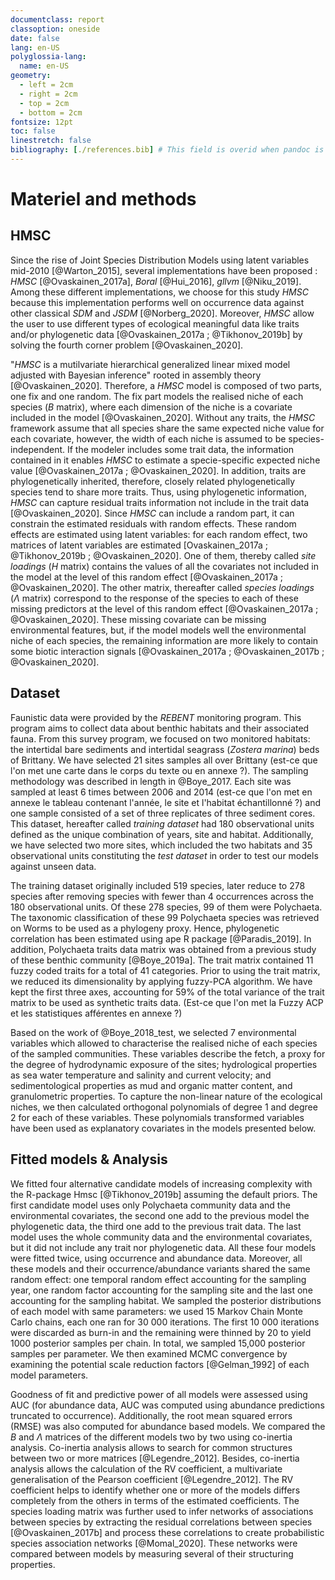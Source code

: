 ```yaml
---
documentclass: report
classoption: oneside
date: false
lang: en-US
polyglossia-lang:
  name: en-US
geometry:
  - left = 2cm
  - right = 2cm
  - top = 2cm
  - bottom = 2cm
fontsize: 12pt
toc: false
linestretch: false
bibliography: [./references.bib] # This field is overid when pandoc is use, but it allow to use citation completion when writting.
---
```


# Materiel and methods
## HMSC

Since the rise of Joint Species Distribution Models using latent variables mid-2010 [@Warton_2015], several implementations have been proposed : *HMSC* [@Ovaskainen_2017a], *Boral* [@Hui_2016], *gllvm* [@Niku_2019]. Among these different implementations, we choose for this study *HMSC* because this implementation performs well on occurrence data against other classical *SDM* and *JSDM* [@Norberg_2020]. Moreover, *HMSC* allow the user to use different types of ecological meaningful data like traits and/or phylogenetic data [@Ovaskainen_2017a ; @Tikhonov_2019b] by solving the fourth corner problem [@Ovaskainen_2020].


"*HMSC* is a mutilvariate hierarchical generalized linear  mixed model adjusted with Bayesian inference" rooted in assembly theory [@Ovaskainen_2020]. Therefore, a *HMSC* model is composed of two parts, one fix and one random. The fix part models the realised niche of each species ($B$ matrix), where each dimension of the niche is a covariate included in the model [@Ovaskainen_2020]. Without any traits, the *HMSC* framework assume that all species share the same expected niche value for each covariate, however, the width of each niche is assumed to be species-independent. If the modeler includes some trait data, the information contained in it enables *HMSC* to estimate a specie-specific expected niche value [@Ovaskainen_2017a ; @Ovaskainen_2020]. In addition, traits are phylogenetically inherited, therefore, closely related phylogenetically species tend to share more traits. Thus, using phylogenetic information, *HMSC* can capture residual traits information not include in the trait data [@Ovaskainen_2020].
Since *HMSC* can include a random part, it can constrain the estimated residuals with random effects. These random effects are estimated using latent variables: for each random effect, two matrices of latent variables are estimated [Ovaskainen_2017a ; @Tikhonov_2019b ; @Ovaskainen_2020]. One of them, thereby called *site loadings* ($H$ matrix) contains the values of all the covariates not included in the model at the level of this random effect [@Ovaskainen_2017a ; @Ovaskainen_2020]. The other matrix, thereafter called *species loadings* ($\Lambda$ matrix) correspond to the response of the species to each of these missing predictors at the level of this random effect [@Ovaskainen_2017a ; @Ovaskainen_2020]. These missing covariate can be missing environmental features, but, if the model models well the environmental niche of each species, the remaining information are more likely to contain some biotic interaction signals [@Ovaskainen_2017a ; @Ovaskainen_2017b ; @Ovaskainen_2020].

## Dataset

Faunistic data were provided by the *REBENT* monitoring program. This program aims to collect data about benthic habitats and their associated fauna. From this survey program, we focused on two monitored habitats: the intertidal bare sediments and intertidal seagrass (*Zostera marina*) beds of Brittany. We have selected 21 sites samples all over Brittany (est-ce que l'on met une carte dans le corps du texte ou en annexe ?). The sampling methodology was described in length in @Boye_2017. Each site was sampled at least 6 times between 2006 and 2014 (est-ce que l'on met en annexe le tableau contenant l'année, le site et l'habitat échantillonné ?) and one sample  consisted of a set of three replicates of three sediment cores. 
This dataset, hereafter called *training dataset* had 180 observational units defined as the unique combination of years, site and habitat. Additionally, we have selected two more sites, which included the two habitats and 35 observational units constituting the *test dataset* in order to test our models against unseen data.

The training dataset originally included 519 species, later reduce to 278 species after removing species with fewer than 4 occurrences across the 180 observational units. Of these 278 species, 99 of them were Polychaeta. The taxonomic classification of these 99 Polychaeta species was retrieved on Worms to be used as a phylogeny proxy. Hence, phylogenetic correlation has been estimated using ape R package [@Paradis_2019]. In addition, Polychaeta traits data matrix was obtained from a previous study of these benthic community [@Boye_2019a]. The trait matrix contained 11 fuzzy coded traits for a total of 41 categories. Prior to using the trait matrix, we reduced its dimensionality by applying fuzzy-PCA algorithm. We have kept the first three axes, accounting for 59% of the total variance of the trait matrix to be used as synthetic traits data. (Est-ce que l'on met la Fuzzy ACP et les statistiques afférentes en annexe ?)

Based on the work of @Boye_2018_test, we selected 7 environmental variables which allowed to characterise the realised niche of each species of the sampled communities. These variables describe the fetch, a proxy for the degree of hydrodynamic exposure of the sites; hydrological properties as sea water temperature and salinity and current velocity; and sedimentological properties as mud and organic matter content, and granulometric properties. To capture the non-linear nature of the ecological niches, we then calculated orthogonal polynomials of degree 1 and degree 2 for each of these variables. These polynomials transformed variables have been used as explanatory covariates in the models presented below.

## Fitted models & Analysis

We fitted four alternative candidate models of increasing complexity with the R-package Hmsc [@Tikhonov_2019b] assuming the default priors. The first candidate model uses only Polychaeta community data and the environmental covariates, the second one add to the previous model the phylogenetic data, the third one add to the previous trait data. The last model uses the whole community data and the environmental covariates, but it did not include any trait nor phylogenetic data. All these four models were fitted twice, using occurrence and abundance data. Moreover, all these models and their occurrence/abundance variants shared the same random effect: one temporal random effect accounting for the sampling year, one random factor accounting for the sampling site and the last one accounting for the sampling habitat. We sampled the posterior distributions of each model with same parameters: we used 15 Markov Chain Monte Carlo chains, each one ran for 30 000 iterations. The first 10 000 iterations were discarded as burn-in and the remaining were thinned by 20 to yield 1000 posterior samples per chain.  In total, we sampled 15,000 posterior samples per parameter. We then examined MCMC convergence by examining the potential scale reduction factors [@Gelman_1992] of each model parameters.

Goodness of fit and predictive power of all models were assessed using AUC (for abundance data, AUC was computed using abundance predictions truncated to occurrence). Additionally, the root mean squared errors (RMSE) was also computed for abundance based models. We compared the $B$ and $\Lambda$ matrices of the different models two by two using co-inertia analysis. Co-inertia analysis allows to search for common structures between two or more matrices [@Legendre_2012]. Besides, co-inertia analysis allows the calculation of the RV coefficient, a multivariate generalisation of the Pearson coefficient [@Legendre_2012]. The RV coefficient helps to identify whether one or more of the models differs completely from the others in terms of the estimated coefficients.
The species loading matrix was further used to infer networks of associations between species by extracting the residual correlations between species [@Ovaskainen_2017b] and process these correlations to create probabilistic species association networks [@Momal_2020]. These networks were compared between models by measuring several of their structuring properties.


<!-- # The model

This is a citation: @Martinez2002 -- we can also have citations in brackets
[@Martinez2002].

## Lists

1. one fish
2. two fish
3. red fish
4. blue fish

# Methods

There is an equation, which we can cite with {@eq:eq1}.

$$J'(p) = \frac{1}{\text{log}(S)}\times\left(-\sum p \text{log}(p)\right)$$ {#eq:eq1}

# Tables

We can do tables:

| Column 1 | Column 2 |      Column 3    |
| -------- | :-------:| ---------------: |
| c1       |    c2    |       $\alpha$   |

Table: Demonstration of a simple table. {#tbl:1}

The first column is neat, the second centered and the third right-aligned. We can also cite table with {@tbl:1}

# Figures

![This is the legend of the figure](figures/biomes.png){#fig:biomes}

We can refer to @fig:biomes.

# Code?

Yes

~~~ julia
# for i in eachindex(x)
#  x[i] = zero(eltype(x)) # Don't do that
# end
~~~

# References -->
